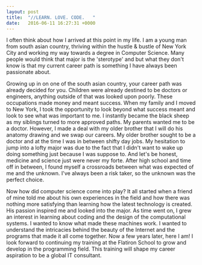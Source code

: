 ```yaml
---
layout: post
title:  "//LEARN. LOVE. CODE.	"
date:   2016-06-11 16:27:31 +0000
---
```


I often think about how I arrived at this point in my life. I am a young man from south asian country, thriving within the hustle & bustle of New York City and working my way towards a degree in Computer Science. Many people would think that major is the 'sterotype' and but what they don't know is that my current career path is something I have always been passionate about.

Growing up in on one of the south asian country, your career path was already decided for you. Children were already destined to be doctors or engineers, anything outside of that was looked upon poorly. These occupations made money and meant success. When my family and I moved to New York, I took the opportunity to look beyond what success meant and look to see what was important to me. I instantly became the black sheep as my siblings turned to more approved paths. My parents wanted me to be a doctor. However, I made a deal with my older brother that I will do his anatomy drawing and we swap our careers. My older brother sought to be a doctor and at the time I was in between shifty day jobs. My hesitation to jump into a lofty major was due to the fact that I didn't want to wake up doing something just because I was suppose to. And let's be honest, medicine and science just were never my forte. After high school and time off in between, I found myself a crossroads between what was expected of me and the unknown. I've always been a risk taker, so the unknown was the perfect choice.

Now how did computer science come into play? It all started when a friend of mine told me about his own experiences in the field and how there was nothing more satisfying than learning how the latest technology is created. His passion inspired me and looked into the major. As time went on, I grew an interest in learning about coding and the design of the computational systems. I wanted to know what made these machines work. I wanted to understand the intricacies behind the beauty of the Internet and the programs that made it all come together. Now a few years later, here I am! I look forward to continuing my training at the Flatiron School to grow and develop in the programming field. This training will shape my career aspiration to be a global IT consultant.
